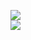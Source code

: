 [![](https://img.shields.io/badge/Made%20With-Github%20Spray-lightgrey.svg?style=for-the-badge&logo=github)](https://github.com/Annihil/github-spray#24468)  
[![](https://i.imgur.com/2DrTn0Z.gif)](https://github.com/Annihil/github-spray)